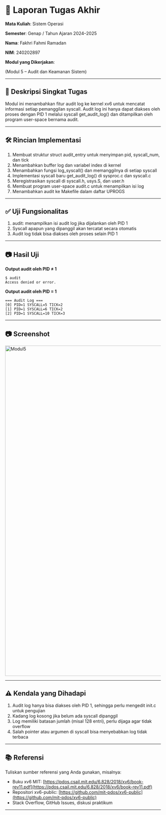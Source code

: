 # 📝 Laporan Tugas Akhir

**Mata Kuliah**: Sistem Operasi

**Semester**: Genap / Tahun Ajaran 2024–2025

**Nama**: Fakhri Fahmi Ramadan

**NIM**: 240202897

**Modul yang Dikerjakan**:

(Modul 5 – Audit dan Keamanan Sistem)

---

## 📌 Deskripsi Singkat Tugas

Modul ini menambahkan fitur audit log ke kernel xv6 untuk mencatat informasi setiap pemanggilan syscall. Audit log ini hanya dapat diakses oleh proses dengan PID 1 melalui syscall get_audit_log() dan ditampilkan oleh program user-space bernama audit.

---

## 🛠️ Rincian Implementasi

1. Membuat struktur struct audit_entry untuk menyimpan pid, syscall_num, dan tick
2. Menambahkan buffer log dan variabel index di kernel
3. Menambahkan fungsi log_syscall() dan memanggilnya di setiap syscall
4. Implementasi syscall baru get_audit_log() di sysproc.c dan syscall.c
5. Meregistrasikan syscall di syscall.h, usys.S, dan user.h
6. Membuat program user-space audit.c untuk menampilkan isi log
7. Menambahkan audit ke Makefile dalam daftar UPROGS
---

## ✅ Uji Fungsionalitas

1. audit: menampilkan isi audit log jika dijalankan oleh PID 1
2. Syscall apapun yang dipanggil akan tercatat secara otomatis
3. Audit log tidak bisa diakses oleh proses selain PID 1

---

## 📷 Hasil Uji

**Output audit oleh PID ≠ 1**
```
$ audit
Access denied or error.
```
**Output audit oleh PID = 1**
```
=== Audit Log ===
[0] PID=1 SYSCALL=5 TICK=2
[1] PID=1 SYSCALL=6 TICK=2
[2] PID=1 SYSCALL=10 TICK=3
```
---
## 📷 Screenshot

<img width="1916" height="1070" alt="Modul5" src="https://github.com/user-attachments/assets/69ff7b24-51b7-4afc-8235-e5bf52bd7448" />


---

## ⚠️ Kendala yang Dihadapi

1. Audit log hanya bisa diakses oleh PID 1, sehingga perlu mengedit init.c untuk      pengujian
2. Kadang log kosong jika belum ada syscall dipanggil
3. Log memiliki batasan jumlah (misal 128 entri), perlu dijaga agar tidak overflow
4. Salah pointer atau argumen di syscall bisa menyebabkan log tidak terbaca

---

## 📚 Referensi

Tuliskan sumber referensi yang Anda gunakan, misalnya:

* Buku xv6 MIT: [https://pdos.csail.mit.edu/6.828/2018/xv6/book-rev11.pdf](https://pdos.csail.mit.edu/6.828/2018/xv6/book-rev11.pdf)
* Repositori xv6-public: [https://github.com/mit-pdos/xv6-public](https://github.com/mit-pdos/xv6-public)
* Stack Overflow, GitHub Issues, diskusi praktikum

---


